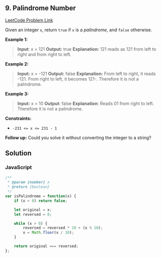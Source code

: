 ## 9. Palindrome Number

[LeetCode Problem Link](https://leetcode.com/problems/palindrome-number/)

Given an integer `x`, return `true` if `x` is a *palindrome*, and `false` otherwise.

**Example 1:**

>**Input**: x = 121
**Output:** true
**Explanation:** 121 reads as 121 from left to right and from right to left.

**Example 2:**

>**Input:** x = -121
**Output:** false
**Explanation:** From left to right, it reads -121. From right to left, it becomes 121-. Therefore it is not a palindrome.

**Example 3:**

>**Input:** x = 10
**Output**: false
**Explanation**: Reads 01 from right to left. Therefore it is not a palindrome.
 

**Constraints:**

* `-231 <= x <= 231 - 1`
 

**Follow up:** Could you solve it without converting the integer to a string?

## Solution 
### JavaScript
```javaScript
/**
 * @param {number} x
 * @return {boolean}
 */
var isPalindrome = function(x) {
    if (x < 0) return false;

    let original = x;
    let reversed = 0;

    while (x > 0) {
        reversed = reversed * 10 + (x % 10);
        x = Math.floor(x / 10);
    }

    return original === reversed;
};
```